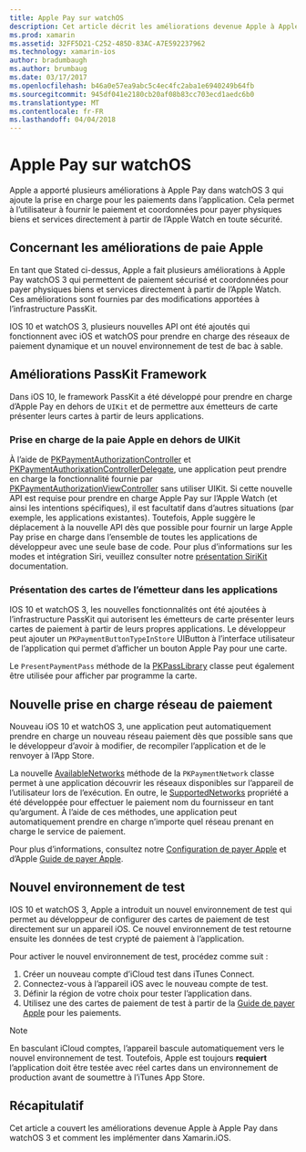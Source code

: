 ```yaml
---
title: Apple Pay sur watchOS
description: Cet article décrit les améliorations devenue Apple à Apple Pay watchOS 3 et comment les implémenter dans Xamarin.iOS pour Apple Watch.
ms.prod: xamarin
ms.assetid: 32FF5D21-C252-485D-83AC-A7E592237962
ms.technology: xamarin-ios
author: bradumbaugh
ms.author: brumbaug
ms.date: 03/17/2017
ms.openlocfilehash: b46a0e57ea9abc5c4ec4fc2aba1e6940249b64fb
ms.sourcegitcommit: 945df041e2180cb20af08b83cc703ecd1aedc6b0
ms.translationtype: MT
ms.contentlocale: fr-FR
ms.lasthandoff: 04/04/2018
---
```

# <a name="apple-pay-on-watchos"></a>Apple Pay sur watchOS

Apple a apporté plusieurs améliorations à Apple Pay dans watchOS 3 qui ajoute la prise en charge pour les paiements dans l’application. Cela permet à l’utilisateur à fournir le paiement et coordonnées pour payer physiques biens et services directement à partir de l’Apple Watch en toute sécurité.


## <a name="about-apple-pay-enhancements"></a>Concernant les améliorations de paie Apple

En tant que Stated ci-dessus, Apple a fait plusieurs améliorations à Apple Pay watchOS 3 qui permettent de paiement sécurisé et coordonnées pour payer physiques biens et services directement à partir de l’Apple Watch. Ces améliorations sont fournies par des modifications apportées à l’infrastructure PassKit.

IOS 10 et watchOS 3, plusieurs nouvelles API ont été ajoutés qui fonctionnent avec iOS et watchOS pour prendre en charge des réseaux de paiement dynamique et un nouvel environnement de test de bac à sable.

## <a name="passkit-framework-enhancements"></a>Améliorations PassKit Framework

Dans iOS 10, le framework PassKit a été développé pour prendre en charge d’Apple Pay en dehors de `UIKit` et de permettre aux émetteurs de carte présenter leurs cartes à partir de leurs applications. 

### <a name="supporting-apple-pay-outside-of-uikit"></a>Prise en charge de la paie Apple en dehors de UIKit

À l’aide de [PKPaymentAuthorizationController](https://developer.apple.com/reference/passkit/pkpaymentauthorizationcontroller) et [PKPaymentAuthorixationControllerDelegate](https://developer.apple.com/reference/passkit/pkpaymentauthorizationcontrollerdelegate), une application peut prendre en charge la fonctionnalité fournie par [ PKPaymentAuthorizationViewController](https://developer.apple.com/reference/passkit/pkpaymentauthorizationviewcontroller) sans utiliser UIKit. Si cette nouvelle API est requise pour prendre en charge Apple Pay sur l’Apple Watch (et ainsi les intentions spécifiques), il est facultatif dans d’autres situations (par exemple, les applications existantes). Toutefois, Apple suggère le déplacement à la nouvelle API dès que possible pour fournir un large Apple Pay prise en charge dans l’ensemble de toutes les applications de développeur avec une seule base de code. Pour plus d’informations sur les modes et intégration Siri, veuillez consulter notre [présentation SiriKit](~/ios/platform/sirikit/index.md) documentation.

### <a name="presenting-issuer-cards-from-within-apps"></a>Présentation des cartes de l’émetteur dans les applications

IOS 10 et watchOS 3, les nouvelles fonctionnalités ont été ajoutées à l’infrastructure PassKit qui autorisent les émetteurs de carte présenter leurs cartes de paiement à partir de leurs propres applications. Le développeur peut ajouter un `PKPaymentButtonTypeInStore` UIButton à l’interface utilisateur de l’application qui permet d’afficher un bouton Apple Pay pour une carte.

Le `PresentPaymentPass` méthode de la [PKPassLibrary](https://developer.apple.com/reference/passkit/pkpasslibrary) classe peut également être utilisée pour afficher par programme la carte.

## <a name="new-payment-network-support"></a>Nouvelle prise en charge réseau de paiement

Nouveau iOS 10 et watchOS 3, une application peut automatiquement prendre en charge un nouveau réseau paiement dès que possible sans que le développeur d’avoir à modifier, de recompiler l’application et de le renvoyer à l’App Store.

La nouvelle [AvailableNetworks](https://developer.apple.com/reference/passkit/pkpaymentrequest/1833288-availablenetworks) méthode de la `PKPaymentNetwork` classe permet à une application découvrir les réseaux disponibles sur l’appareil de l’utilisateur lors de l’exécution. En outre, le [SupportedNetworks](https://developer.apple.com/reference/passkit/pkpaymentrequest/1619329-supportednetworks) propriété a été développée pour effectuer le paiement nom du fournisseur en tant qu’argument. À l’aide de ces méthodes, une application peut automatiquement prendre en charge n’importe quel réseau prenant en charge le service de paiement.

Pour plus d’informations, consultez notre [Configuration de payer Apple](~/ios/platform/apple-pay.md) et d’Apple [Guide de payer Apple](https://developer.apple.com/apple-pay/).

## <a name="new-testing-environment"></a>Nouvel environnement de test

IOS 10 et watchOS 3, Apple a introduit un nouvel environnement de test qui permet au développeur de configurer des cartes de paiement de test directement sur un appareil iOS. Ce nouvel environnement de test retourne ensuite les données de test crypté de paiement à l’application.

Pour activer le nouvel environnement de test, procédez comme suit :

1. Créer un nouveau compte d’iCloud test dans iTunes Connect.
2. Connectez-vous à l’appareil iOS avec le nouveau compte de test.
3. Définir la région de votre choix pour tester l’application dans.
4. Utilisez une des cartes de paiement de test à partir de la [Guide de payer Apple](https://developer.apple.com/apple-pay/) pour les paiements.

> [!NOTE]
> En basculant iCloud comptes, l’appareil bascule automatiquement vers le nouvel environnement de test. Toutefois, Apple est toujours **requiert** l’application doit être testée avec réel cartes dans un environnement de production avant de soumettre à l’iTunes App Store.

## <a name="summary"></a>Récapitulatif

Cet article a couvert les améliorations devenue Apple à Apple Pay dans watchOS 3 et comment les implémenter dans Xamarin.iOS.
